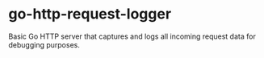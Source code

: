 # go-http-request-logger
Basic Go HTTP server that captures and logs all incoming request data for debugging purposes.
